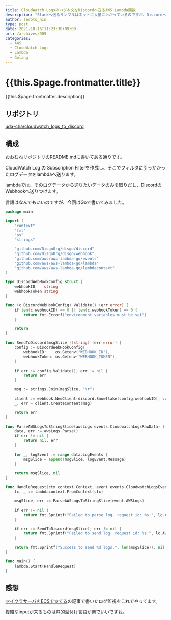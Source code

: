 ```yaml
---
title: CloudWatch Logsのログ本文をDiscordへ送るAWS Lambda関数
description: "Slackへ送るサンプルはネットに大量に上がっているのですが、Discordへ送る例がネットに転がってなかったのでメモ。"
author: seroto_nin
type: post
date: 2021-10-16T11:23:30+09:00
url: /archives/909
categories:
  - AWS
  - CloudWatch Logs
  - Lambda
  - Golang
---
```


# {{this.$page.frontmatter.title}}

<Date/><CategoriesPerPost/>

{{this.$page.frontmatter.description}}

<!--more-->

## リポジトリ

[uda-cha/cloudwatch_logs_to_discord](https://github.com/uda-cha/cloudwatch_logs_to_discord)

## 構成

おおむねリポジトリのREADME.mdに書いてある通りです。

CloudWatch Log の Subscription Filterを作成し、そこでフィルタに引っかかったログデータをlambdaへ送ります。

lambdaでは、そのログデータから送りたいデータのみを取りだし、DiscordのWebhookへ送りつけます。

言語はなんでもいいのですが、今回はGoで書いてみました。

```go
package main

import (
	"context"
	"fmt"
	"os"
	"strings"

	"github.com/DisgoOrg/disgo/discord"
	"github.com/DisgoOrg/disgo/webhook"
	"github.com/aws/aws-lambda-go/events"
	"github.com/aws/aws-lambda-go/lambda"
	"github.com/aws/aws-lambda-go/lambdacontext"
)

type DiscordWebHookConfig struct {
	webhookID    string
	webhookToken string
}

func (c DiscordWebHookConfig) Validate() (err error) {
	if len(c.webhookID) == 0 || len(c.webhookToken) == 0 {
		return fmt.Errorf("environment variables must be set")
	}

	return
}

func SendToDiscord(msgSlice []string) (err error) {
	config := DiscordWebHookConfig{
		webhookID:    os.Getenv("WEBHOOK_ID"),
		webhookToken: os.Getenv("WEBHOOK_TOKEN"),
	}

	if err := config.Validate(); err != nil {
		return err
	}

	msg := strings.Join(msgSlice, "\r")

	client := webhook.NewClient(discord.Snowflake(config.webhookID), config.webhookToken)
	_, err = client.CreateContent(msg)

	return err
}

func ParseAWSLogsToStringSlice(awsLogs events.CloudwatchLogsRawData) (msgSlice []string, err error) {
	data, err := awsLogs.Parse()
	if err != nil {
		return nil, err
	}

	for _, logEvent := range data.LogEvents {
		msgSlice = append(msgSlice, logEvent.Message)
	}

	return msgSlice, nil
}

func HandleRequest(ctx context.Context, event events.CloudwatchLogsEvent) (string, error) {
	lc, _ := lambdacontext.FromContext(ctx)

	msgSlice, err := ParseAWSLogsToStringSlice(event.AWSLogs)

	if err != nil {
		return fmt.Sprintf("Failed to parse log. request id: %s.", lc.AwsRequestID), err
	}

	if err := SendToDiscord(msgSlice); err != nil {
		return fmt.Sprintf("Failed to send log. request id: %s.", lc.AwsRequestID), err
	}

	return fmt.Sprintf("Success to send %d logs.", len(msgSlice)), nil
}

func main() {
	lambda.Start(HandleRequest)
}
```

## 感想

[マイクラサーバをECSで立てる](https://www.serotoninpower.club/archives/903/)の記事で書いたログ監視をこれでやってます。

複雑なinputが来るものは静的型付け言語が楽でいいですね。

<Comments />
